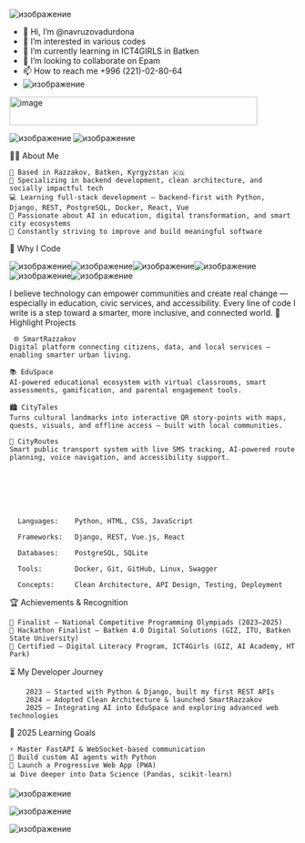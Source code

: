![изображение](https://github.com/user-attachments/assets/06504b12-8aef-4834-91fb-1b19a1ec8119)


- 👋 Hi, I’m @navruzovadurdona
- 👀 I’m interested in various codes
- 🌱 I’m currently learning in ICT4GIRLS in Batken
- 💞️ I’m looking to collaborate on Epam
- 📫 How to reach me +996 (221)-02-80-64
- 
  ![изображение](https://github.com/user-attachments/assets/8d087ccd-5a61-4734-8e94-36565de7556f)

  
<img width="435" height="50" alt="image" src="https://github.com/user-attachments/assets/7ee82aab-4e6a-466f-92e5-eac74111afd0" />




<!---
navruzovadurdona/navruzovadurdona is a ✨ special ✨ repository because its `README.md` (this file) appears on your GitHub profile.
You can click the Preview link to take a look at your changes.
--->
![изображение](https://github.com/user-attachments/assets/011a3cc7-6553-4333-9ed7-cdca0cde7666) ![изображение](https://github.com/user-attachments/assets/e9780649-2603-4fae-9594-f39e1680d19f)



👨‍💻 About Me

    📍 Based in Razzakov, Batken, Kyrgyzstan 🇰🇬
    🔧 Specializing in backend development, clean architecture, and socially impactful tech
    💻 Learning full-stack development — backend-first with Python, Django, REST, PostgreSQL, Docker, React, Vue
    🤖 Passionate about AI in education, digital transformation, and smart city ecosystems
    🚀 Constantly striving to improve and build meaningful software

🌱 Why I Code

![изображение](https://github.com/user-attachments/assets/60b76fe8-9912-41c2-970e-a5f4cf7590f1)![изображение](https://github.com/user-attachments/assets/2f5d4ca0-0a2d-47fd-b465-2cfdde398303)![изображение](https://github.com/user-attachments/assets/39ba3b99-a9da-46cc-9179-55ac965896b2)![изображение](https://github.com/user-attachments/assets/ea084c9c-9e1d-4894-8c8d-9c5f6d64d8c0)![изображение](https://github.com/user-attachments/assets/344b21b1-406e-4e01-9f17-ca028ee730b8)![изображение](https://github.com/user-attachments/assets/ab8e79c6-d10c-4fdb-b8f3-0c5cf9c491a6)




I believe technology can empower communities and create real change — especially in education, civic services, and accessibility.
Every line of code I write is a step toward a smarter, more inclusive, and connected world.
🚀 Highlight Projects

     🌐 SmartRazzakov
    Digital platform connecting citizens, data, and local services — enabling smarter urban living.

    📚 EduSpace
    AI-powered educational ecosystem with virtual classrooms, smart assessments, gamification, and parental engagement tools.

    🏙 CityTales
    Turns cultural landmarks into interactive QR story-points with maps, quests, visuals, and offline access — built with local communities.

    🚌 CityRoutes
    Smart public transport system with live SMS tracking, AI-powered route planning, voice navigation, and accessibility support.







      Languages:    Python, HTML, CSS, JavaScript
      
      Frameworks:   Django, REST, Vue.js, React
      
      Databases:    PostgreSQL, SQLite
      
      Tools:        Docker, Git, GitHub, Linux, Swagger
      
      Concepts:     Clean Architecture, API Design, Testing, Deployment




🏆 Achievements & Recognition

    🥈 Finalist – National Competitive Programming Olympiads (2023–2025)
    🥉 Hackathon Finalist – Batken 4.0 Digital Solutions (GIZ, ITU, Batken State University)
    📜 Certified – Digital Literacy Program, ICT4Girls (GIZ, AI Academy, HT Park)

⏳ My Developer Journey

        2023 – Started with Python & Django, built my first REST APIs
        2024 – Adopted Clean Architecture & launched SmartRazzakov
        2025 – Integrating AI into EduSpace and exploring advanced web technologies
🎯 2025 Learning Goals

    ⚡ Master FastAPI & WebSocket-based communication
    🧠 Build custom AI agents with Python
    📱 Launch a Progressive Web App (PWA)
    📊 Dive deeper into Data Science (Pandas, scikit-learn)



   ![изображение](https://github.com/user-attachments/assets/3b0c6d3b-b6fd-4da9-8437-99f44a007c7a)




![изображение](https://github.com/user-attachments/assets/c0a805ac-3850-411f-86ef-952b02d8feaf)



![изображение](https://github.com/user-attachments/assets/fb412d7a-981e-4f01-8297-394ab32a027d)
